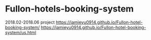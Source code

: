 # Fullon-hotels-booking-system
2018.02-2018.06 project
https://jamieyu0914.github.io/Fullon-hotel-booking-system/
https://jamieyu0914.github.io/Fullon-hotel-booking-system/us.html
